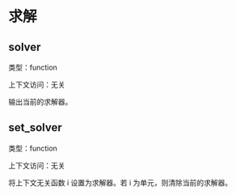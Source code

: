 # 求解

## solver

类型：function

上下文访问：无关

输出当前的求解器。

## set_solver

类型：function

上下文访问：无关

将上下文无关函数 i 设置为求解器。若 i 为单元，则清除当前的求解器。
